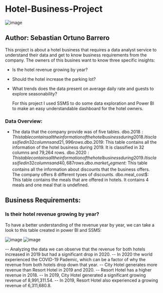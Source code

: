 # Hotel-Business-Project

![image](https://github.com/user-attachments/assets/43f0e043-74e8-446d-a735-9b1d0be3da0f)

## Author: Sebastian Ortuno Barrero

This project is about a hotel business that requires a data analyst service to understand their data and get to know business requirements from the company. The owners of this busines want to know three specific insights:

- Is the hotel revenue growing by year?
- Should the hotel increase the parking lot?
- What trends does the data present on average daily rate and guests to explore seasonability?

  For this project I used SSMS to do some data exploration and Power BI to make an easy understandable dashboard for the hotel owners.

### Data Overview:

 - The data that the company provide was of five tables.
 dbo.2018$: This table contains all the information of the hotel business during 2018. It is classified in 32 columns and 21,996 rows. 
 dbo.2019$: This table contains all the information of the hotel business during 2019. It is classified in 32 columns and 79,264 rows. 
 dbo.2020$: This table contains all the information of the hotel business during 2019. It is classified in 32 columns and 40,687 rows.
 dbo.market_segment$: This table contains all the information about discounts that the business offers. The company offers 8 different tyoes of discounts.
 dbo.meal_cost$: This table contains the meals that are offered in hotels. It contains 4 meals and one meal that is undefined.

## Business Requirements:
### Is their hotel revenue growing by year?
To have a better understanding of the revenue year by year, we can take a look to this table created in power BI and SSMS:

![image](https://github.com/user-attachments/assets/fc70a180-bb40-4304-a780-0313a6e38b7c)
![image](https://github.com/user-attachments/assets/37bd44a8-dae8-4bbb-9973-b333a5c95a1a)


-- Analyzing the data we can observe that the revenue for both hotels increased in 2019 but had a significant drop in 2020.
-- In 2020 the world experienced the COVID-19 Pademic, which can be a factor of why the revenue from both hotels drop down that year.
-- City Hotel generates more revenue than Resort Hotel in 2019 and 2020.
-- Resort Hotel has a higher revenue in 2018.
-- In 2019, City Hotel generated a significant growing revenue of 8,991,311.54.
-- In 2019, Resort Hotel also experienced a growing revenue of 6,311,680.8.

